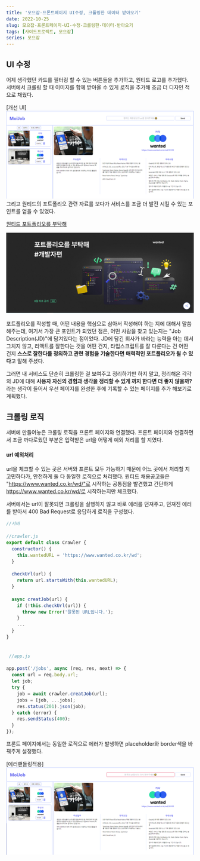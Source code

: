 ```yaml
---
title: '모으잡-프론트페이지 UI수정, 크롤링한 데이터 받아오기'
date: 2022-10-25
slug: 모으잡-프론트페이지-UI-수정-크롤링한-데이터-받아오기
tags: [사이드프로젝트, 모으잡]
series: 모으잡
---
```


## UI 수정

어제 생각했던 카드를 필터링 할 수 있는 버튼들을 추가하고, 원티드 로고를 추가했다. 서버에서 크롤링 할 때 이미지를 함께 받아올 수 있게 로직을 추가해 조금 더 디자인 적으로 채웠다.

[개선 UI]
![개선 UI](./개선UI.png)
그리고 원티드의 포트폴리오 관련 자료를 보다가 서비스를 조금 더 발전 시킬 수 있는 포인트를 얻을 수 있었다.

[원티드 포트폴리오를 부탁해](https://www.wanted.co.kr/events/talk8)

![포트폴리오를 부탁해](./포트폴리오를부탁해.png)

포트폴리오를 작성할 때, 어떤 내용을 핵심으로 삼아서 작성해야 하는 지에 대해서 말씀해주는데, 여기서 가장 큰 포인트가 되었던 점은, 어떤 사람을 찾고 있는지는 "Job Description(JD)"에 담겨있다는 점이었다. JD에 담긴 회사가 바라는 능력을 아는 데서 그치지 않고, 리액트를 잘한다는 것을 어떤 건지, 타입스크립트를 잘 다룬다는 건 어떤 건지 **스스로 잘한다를 정의하고 관련 경험을** **기술한다면** **매력적인 포트폴리오가 될 수 있다**고 말해 주셨다.

그러면 내 서비스도 단순히 크롤링한 걸 보여주고 정리하기만 하지 말고, 정리해온 각각의 JD에 대해 **사용자 자신의 경험과 생각을 정리할 수 있게 까지 한다면 더 좋지 않을까?** 라는 생각이 들어서 우선 페이지를 완성한 후에 기록할 수 있는 페이지를 추가 해보기로 계획했다.

## 크롤링 로직

서버에 만들어놓은 크롤링 로직을 프론트 페이지와 연결했다. 프론트 페이지와 연결하면서 조금 까다로웠던 부분은 입력받은 url을 어떻게 예외 처리를 할 지였다.

#### url 예외처리

url을 체크할 수 있는 곳은 서버와 프론트 모두 가능하기 때문에 어느 곳에서 처리할 지 고민하다가, 안전하게 둘 다 동일한 로직으로 처리했다. 원티드 채용공고들은 "https://www.wanted.co.kr/wd/"로 시작하는 공통점을 발견했고 간단하게 https://www.wanted.co.kr/wd/로 시작하는지만 체크했다.

서버에서는 url이 잘못되면 크롤링을 실행하지 않고 바로 에러를 던져주고, 던져진 에러를 받아서 400 Bad Request로 응답하게 로직을 구성했다.

```javascript
//서버

//crawler.js
export default class Crawler {
  constructor() {
    this.wantedURL = 'https://www.wanted.co.kr/wd';
  }

  checkUrl(url) {
    return url.startsWith(this.wantedURL);
  }

  async creatJob(url) {
    if (!this.checkUrl(url)) {
      throw new Error('잘못된 URL입니다.');
    }
    ...
  }
}


 //app.js

app.post('/jobs', async (req, res, next) => {
  const url = req.body.url;
  let job;
  try {
    job = await crawler.creatJob(url);
    jobs = [job, ...jobs];
    res.status(201).json(job);
  } catch (error) {
    res.sendStatus(400);
  }
});

```

프론트 페이지에서는 동일한 로직으로 에러가 발생하면 placeholder와 border색을 바꿔주게 설정했다.

[에러핸들링적용]
![에러적용](./에러적용.png)

